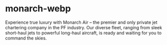# monarch-webp
Experience true luxury with Monarch Air – the premier and only private jet chartering company in the PF industry. Our diverse fleet, ranging from sleek short-haul jets to powerful long-haul aircraft, is ready and waiting for you to command the skies.
